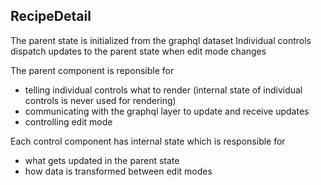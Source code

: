 ## RecipeDetail

The parent state is initialized from the graphql dataset
Individual controls dispatch updates to the parent state when edit mode changes

The parent component is reponsible for
* telling individual controls what to render (internal state of individual controls is never used for rendering)
* communicating with the graphql layer to update and receive updates
* controlling edit mode

Each control component has internal state which is responsible for 
* what gets updated in the parent state
* how data is transformed between edit modes